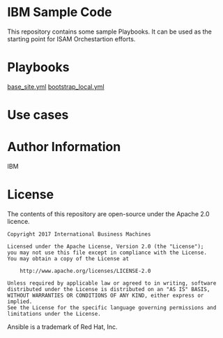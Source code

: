 # IBM Sample Code

This repository contains some sample Playbooks. It can be used as the starting point for ISAM
Orchestartion efforts.

# Playbooks

[base_site.yml](base_site.yml)
[bootstrap_local.yml](bootstrap_local.yml)

# Use cases


# Author Information

IBM

# License

The contents of this repository are open-source under the Apache 2.0 licence.

```
Copyright 2017 International Business Machines

Licensed under the Apache License, Version 2.0 (the "License");
you may not use this file except in compliance with the License.
You may obtain a copy of the License at

    http://www.apache.org/licenses/LICENSE-2.0

Unless required by applicable law or agreed to in writing, software
distributed under the License is distributed on an "AS IS" BASIS,
WITHOUT WARRANTIES OR CONDITIONS OF ANY KIND, either express or implied.
See the License for the specific language governing permissions and
limitations under the License.
```

Ansible is a trademark of Red Hat, Inc.
